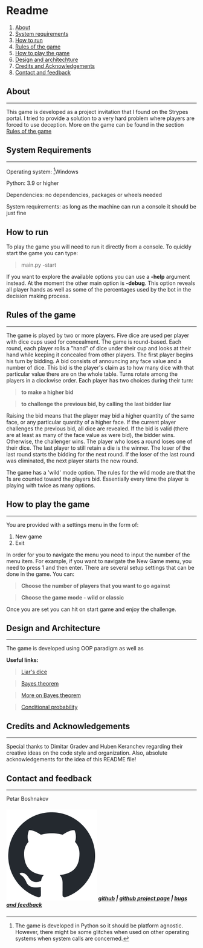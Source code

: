 # Readme

1. [About](#about)
1. [System requirements](#system-requirements)
1. [How to run](#how-to-run)
1. [Rules of the game](#rules-of-the-game)
1. [How to play the game](#how-to-play-the-game)
1. [Design and architechture](#design-and-architecture)
1. [Credits and Acknowledgements](#credits-and-acknowledgements)
1. [Contact and feedback](#contact)

## About
---
This game is developed as a project invitation that I found on the Strypes portal. I tried to provide a solution to a very hard problem where players are forced to use deception. More on the game can be found in the section [Rules of the game](#rules-of-the-game)

## System Requirements
---
Operating system: [^1]Windows 

Python: 3.9 or higher

Dependencies: no dependencies, packages or wheels needed 

System requirements: as long as the machine can run a console it should be just fine

[^1]: The game is developed in Python so it should be platform agnostic. However, there might be some glitches when used on other operating systems when system calls are concerned.

## How to run
To play the game you will need to run it directly from a console. To quickly start the game you can type:

> main.py -start

If you want to explore the available options you can use a __-help__ argument instead. At the moment the other main option is __-debug__. This option reveals all player hands as well as some of the percentages used by the bot in the decision making process.

## Rules of the game
---
The game is played by two or more players. Five dice are used per player with dice cups used for concealment. The game is round-based. Each round, each player rolls a "hand" of dice under their cup and looks at their hand while keeping it concealed from other players. The first player begins his turn by bidding. A bid consists of announcing any face value and a number of dice. This bid is the player's claim as to how many dice with that particular value there are on the whole table. Turns rotate among the players in a clockwise order. Each player has two choices during their turn: 

> __to make a higher bid__

> __to challenge the previous bid, by calling the last bidder liar__

Raising the bid means that the player may bid a higher quantity of the same face, or any particular quantity of a higher face. If the current player challenges the previous bid, all dice are revealed. If the bid is valid (there are at least as many of the face value as were bid), the bidder wins. Otherwise, the challenger wins. The player who loses a round loses one of their dice. The last player to still retain a die is the winner. The loser of the last round starts the bidding for the next round. If the loser of the last round was eliminated, the next player starts the new round.

The game has a 'wild' mode option. The rules for the wild mode are that the 1s are counted toward the players bid. Essentially every time the player is playing with twice as many options.

## How to play the game
---
You are provided with a settings menu in the form of:
1. New game
2. Exit

In order for you to navigate the menu you need to input the number of the menu item. For example, if you want to navigate the New Game menu, you need to press 1 and then enter. There are several setup settings that can be done in the game. You can:

> __Choose the number of players that you want to go against__

> __Choose the game mode - wild or classic__

Once you are set you can hit on start game and enjoy the challenge.

## Design and Architecture
---

The game is developed using OOP paradigm as well as 

__Useful links:__
> [Liar's dice](https://en.wikipedia.org/wiki/Liar%27s_dice)

> [Bayes theorem](https://en.wikipedia.org/wiki/Bayes%27_theorem)

> [More on Bayes theorem](https://medium.com/swlh/bayes-theorem-probability-818deb5d1613)

> [Conditional probability](https://www.nagwa.com/en/explainers/403141497934/)

## Credits and Acknowledgements
---
Special thanks to Dimitar Gradev and Huben Keranchev regarding their creative ideas on the code style and organization. Also, absolute acknowledgements for the idea of this README file!

## Contact and feedback
---

Petar Boshnakov
#####  <img src= '/assets/github-mark.png' style = 'with: 0.01em'/> [github](https://github.com/PetarBoshnakov) | [github project page](https://github.com/PetarBoshnakov/dice-game) | [bugs and feedback](https://github.com/PetarBoshnakov/dice-game/issues)